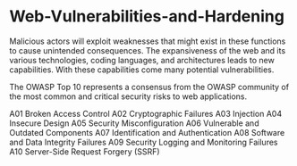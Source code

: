 # Web-Vulnerabilities-and-Hardening

Malicious actors will exploit weaknesses that might exist in these functions to cause unintended consequences. 
The expansiveness of the web and its various technologies, coding languages, and architectures leads to new capabilities. With these capabilities come many potential vulnerabilities.

The OWASP Top 10 represents a consensus from the OWASP community of the most common and critical security risks to web applications.

A01 Broken Access Control
A02 Cryptographic Failures
A03 Injection
A04 Insecure Design
A05 Security Misconfiguration
A06 Vulnerable and Outdated Components 
A07 Identification and Authentication 
A08 Software and Data Integrity Failures
A09 Security Logging and Monitoring Failures
A10 Server-Side Request Forgery (SSRF)
